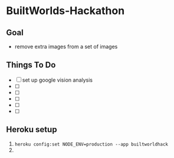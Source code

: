 # BuiltWorlds-Hackathon

## Goal
* remove extra images from a set of images

## Things To Do
* [ ] set up google vision analysis
* [ ] 
* [ ] 
* [ ] 
* [ ] 
* [ ] 


## Heroku setup
1. `heroku config:set NODE_ENV=production --app builtworldhack`
2. 